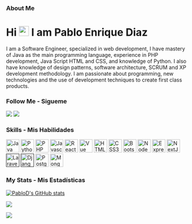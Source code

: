 ### About Me
<h1>
   Hi <img src="https://media.giphy.com/media/hvRJCLFzcasrR4ia7z/giphy.gif" height="27"> I am Pablo Enrique Diaz
</h1>

<p>I am a Software Engineer, specialized in web development, I have mastery of Java as the main programming language, experience in PHP development, 
 Java Script HTML and CSS, and knowledge of Python. I also have knowledge of design patterns, software architecture, SCRUM and XP development methodology.
 I am passionate about programming, new technologies and the use of development techniques to create first class products. <p>


### Follow Me - Sigueme 
<p align="left">
  <a href="https://twitter.com/@ArchHack98"><img src="https://img.shields.io/twitter/follow/Pablo E?style=social"/></a>
  <a href="https://github.com/pdramirez-dev"></a>
  <a href="https://linkedin.com/in/pdramirez-dev"><img src="https://img.shields.io/badge/pdramirez-blue?style=flat-square&logo=Linkedin&logoColor=white&link=https://linkedin.com/in/pdramirez-dev"/></a>
</p>

### Skills - Mis Habilidades
<p align="left">
<a href="https://docs.oracle.com/en/java/" target="_blank" rel="noreferrer"><img src="https://raw.githubusercontent.com/danielcranney/readme-generator/main/public/icons/skills/java-colored.svg" width="36" height="36" alt="Java" /></a>
<a href="https://www.python.org/" target="_blank" rel="noreferrer"><img src="https://raw.githubusercontent.com/danielcranney/readme-generator/main/public/icons/skills/python-colored.svg" width="36" height="36" alt="Python" /></a>
<a href="https://www.php.net/" target="_blank" rel="noreferrer"><img src="https://raw.githubusercontent.com/danielcranney/readme-generator/main/public/icons/skills/php-colored.svg" width="36" height="36" alt="PHP" /></a>
<a href="https://developer.mozilla.org/en-US/docs/Web/JavaScript" target="_blank" rel="noreferrer"><img src="https://raw.githubusercontent.com/danielcranney/readme-generator/main/public/icons/skills/javascript-colored.svg" width="36" height="36" alt="Javascript" /></a>
<a href="https://reactjs.org/" target="_blank" rel="noreferrer"><img src="https://raw.githubusercontent.com/danielcranney/readme-generator/main/public/icons/skills/react-colored.svg" width="36" height="36" alt="React" /></a>
<a href="https://www.adobe.com/uk/products/premiere.html" target="_blank" rel="noreferrer"><img src="https://raw.githubusercontent.com/danielcranney/readme-generator/main/public/icons/skills/vuejs-colored.svg" width="36" height="36" alt="Vue " /></a>
<a href="https://developer.mozilla.org/en-US/docs/Glossary/HTML5" target="_blank" rel="noreferrer"><img src="https://raw.githubusercontent.com/danielcranney/readme-generator/main/public/icons/skills/html5-colored.svg" width="36" height="36" alt="HTML5" /></a>
<a href="https://www.w3.org/TR/CSS/#css" target="_blank" rel="noreferrer"><img src="https://raw.githubusercontent.com/danielcranney/readme-generator/main/public/icons/skills/css3-colored.svg" width="36" height="36" alt="CSS3" /></a>
<a href="https://getbootstrap.com/" target="_blank" rel="noreferrer"><img src="https://raw.githubusercontent.com/danielcranney/readme-generator/main/public/icons/skills/bootstrap-colored.svg" width="36" height="36" alt="Bootstrap" /></a>
  <a href="https://nodejs.org/en/" target="_blank" rel="noreferrer"><img src="https://raw.githubusercontent.com/danielcranney/readme-generator/main/public/icons/skills/nodejs-colored.svg" width="36" height="36" alt="NodeJS" /></a>
  <a href="https://expressjs.com/" target="_blank" rel="noreferrer"><img src="https://raw.githubusercontent.com/danielcranney/readme-generator/main/public/icons/skills/express-colored-dark.svg" width="36" height="36" alt="Express" /></a>
  <a href="https://nextjs.org/docs" target="_blank" rel="noreferrer"><img src="https://raw.githubusercontent.com/danielcranney/readme-generator/main/public/icons/skills/nextjs-colored-dark.svg" width="36" height="36" alt="NextJs" /></a>
  <a href="" target="_blank" rel="noreferrer"><img src="https://raw.githubusercontent.com/danielcranney/readme-generator/main/public/icons/skills/laravel-colored.svg" width="36" height="36" alt="Laravel" /></a>
  <a href="" target="_blank" rel="noreferrer"><img src="https://raw.githubusercontent.com/danielcranney/readme-generator/main/public/icons/skills/django-colored-dark.svg" width="36" height="36" alt="Django" /></a> 
<a href="https://www.postgresql.org/" target="_blank" rel="noreferrer"><img src="https://raw.githubusercontent.com/danielcranney/readme-generator/main/public/icons/skills/postgresql-colored.svg" width="36" height="36" alt="Postgres" /></a>
<a href="https://www.mongodb.com/" target="_blank" rel="noreferrer"><img src="https://raw.githubusercontent.com/danielcranney/readme-generator/main/public/icons/skills/mongodb-colored.svg" width="36" height="36" alt="Mongo DB" /></a>


### My Stats - Mis Estadísticas
<p align="left">
  <a href="http://www.github.com/pdramirez-dev">
    <img src="https://github-readme-stats.vercel.app/api?username=pdramirez-dev&show_icons=true&hide=&count_private=true&title_color=ffffff&text_color=ffffff&icon_color=ffffff&bg_color=181824&hide_border=true" alt="PabloD's GitHub stats" />
  </a>
</p>

<p align="left">
  <a href="http://www.github.com/pdramirez-dev">
    <img src="https://github-readme-streak-stats.herokuapp.com/?user=pdramirez-dev&stroke=ffffff&background=181824&ring=ffffff&fire=ffffff&currStreakNum=ffffff&currStreakLabel=ffffff&sideNums=ffffff&sideLabels=ffffff&dates=ffffff&hide_border=true" />
  </a>
   <p> 
      <a href="https://github.com/pdramirez-dev/github-readme-stats">
      <img align="center" src="https://github-readme-stats.vercel.app/api/top-langs/?username=pdramirez-dev&layout=compact" />
     </a>
       
</p>
</p>

